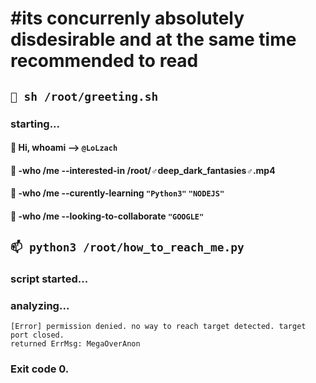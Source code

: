 # #its concurrenly absolutely disdesirable and at the same time recommended to read

## ```👋 sh /root/greeting.sh```

  ### starting...

  #### 👋 Hi, whoami --> `@LoLzach`
  #### 👀 -who /me --interested-in /root/♂deep_dark_fantasies♂.mp4
  #### 🌱 -who /me --curently-learning `"Python3"` `"NODEJS"`
  #### 💞️ -who /me --looking-to-collaborate `"GOOGLE"`
    
## ```📫 python3 /root/how_to_reach_me.py```

### script started...
### analyzing...

```
[Error] permission denied. no way to reach target detected. target port closed.
returned ErrMsg: MegaOverAnon
```

### Exit code 0.
